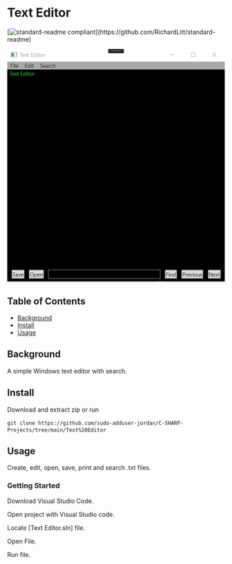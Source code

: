 # Text Editor

[![standard-readme compliant](https://img.shields.io/badge/readme%20style-standard-brightgreen.svg?)](https://github.com/RichardLitt/standard-readme)

<img src="https://github.com/sudo-adduser-jordan/Text-Editor/blob/main/text-editor.png">

## Table of Contents

-   [Background](#background)
-   [Install](#install)
-   [Usage](#usage)

## Background

A simple Windows text editor with search.

## Install

Download and extract zip or run

```
git clone https://github.com/sudo-adduser-jordan/C-SHARP-Projects/tree/main/Text%20Editor
```

## Usage

Create, edit, open, save, print and search .txt files.

### Getting Started

Download Visual Studio Code.

Open project with Visual Studio code.

Locate [Text Editor.sln] file.

Open File.

Run file.
